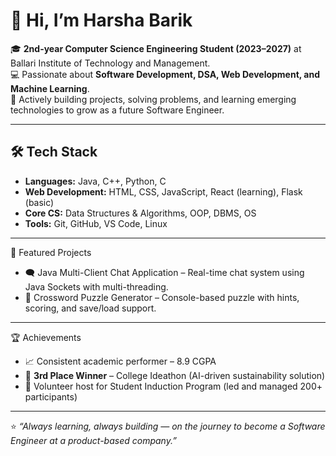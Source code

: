 # 👋 Hi, I’m Harsha Barik  

🎓 **2nd-year Computer Science Engineering Student (2023–2027)** at Ballari Institute of Technology and Management.  
💻 Passionate about **Software Development, DSA, Web Development, and Machine Learning**.  
🚀 Actively building projects, solving problems, and learning emerging technologies to grow as a future Software Engineer.  

---

## 🛠️ Tech Stack
- **Languages:** Java, C++, Python, C  
- **Web Development:** HTML, CSS, JavaScript, React (learning), Flask (basic)  
- **Core CS:** Data Structures & Algorithms, OOP, DBMS, OS  
- **Tools:** Git, GitHub, VS Code, Linux  

---

📌 Featured Projects
- 🗨️ Java Multi-Client Chat Application – Real-time chat system using Java Sockets with multi-threading.  
- 🧩 Crossword Puzzle Generator – Console-based puzzle with hints, scoring, and save/load support.   

---

🏆 Achievements
- 📈 Consistent academic performer – 8.9 CGPA  
- 🥉 **3rd Place Winner** – College Ideathon (AI-driven sustainability solution)  
- 🎤 Volunteer host for Student Induction Program (led and managed 200+ participants)  

---

⭐️ *“Always learning, always building — on the journey to become a Software Engineer at a product-based company.”*  
